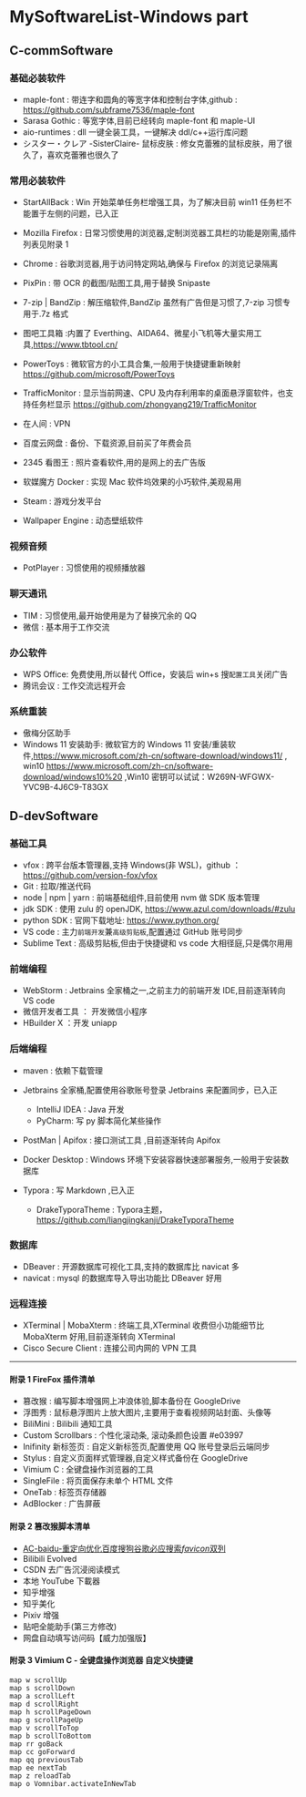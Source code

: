 # MySoftwareList-Windows part

## C-commSoftware

### 基础必装软件

- maple-font : 带连字和圆角的等宽字体和控制台字体,github : https://github.com/subframe7536/maple-font
- Sarasa Gothic : 等宽字体,目前已经转向 maple-font 和 maple-UI
- aio-runtimes : dll 一键全装工具，一键解决 ddl/c++运行库问题
- シスター・クレア -SisterClaire- 鼠标皮肤 : 修女克蕾雅的鼠标皮肤，用了很久了，喜欢克蕾雅也很久了

### 常用必装软件

- StartAllBack : Win 开始菜单任务栏增强工具，为了解决目前 win11 任务栏不能置于左侧的问题，已入正
- Mozilla Firefox : 日常习惯使用的浏览器,定制浏览器工具栏的功能是刚需,插件列表见附录 1
- Chrome : 谷歌浏览器,用于访问特定网站,确保与 Firefox 的浏览记录隔离
- PixPin : 带 OCR 的截图/贴图工具,用于替换 Snipaste
- 7-zip | BandZip : 解压缩软件,BandZip 虽然有广告但是习惯了,7-zip 习惯专用于.7z 格式
- 图吧工具箱 :内置了 Everthing、AIDA64、微星小飞机等大量实用工具,https://www.tbtool.cn/
- PowerToys : 微软官方的小工具合集,一般用于快捷键重新映射 https://github.com/microsoft/PowerToys
- TrafficMonitor : 显示当前网速、CPU 及内存利用率的桌面悬浮窗软件，也支持任务栏显示 https://github.com/zhongyang219/TrafficMonitor
- 在人间 : VPN
- 百度云网盘 : 备份、下载资源,目前买了年费会员
- 2345 看图王 : 照片查看软件,用的是网上的去广告版

- 软媒魔方 Docker : 实现 Mac 软件坞效果的小巧软件,美观易用
- Steam : 游戏分发平台
- Wallpaper Engine : 动态壁纸软件

### 视频音频

- PotPlayer : 习惯使用的视频播放器

### 聊天通讯

- TIM : 习惯使用,最开始使用是为了替换冗余的 QQ
- 微信 : 基本用于工作交流

### 办公软件

- WPS Office: 免费使用,所以替代 Office，安装后 win+s 搜`配置工具`关闭广告
- 腾讯会议 : 工作交流远程开会

### 系统重装

- 傲梅分区助手
- Windows 11 安装助手: 微软官方的 Windows 11 安装/重装软件,https://www.microsoft.com/zh-cn/software-download/windows11/ , win10 https://www.microsoft.com/zh-cn/software-download/windows10%20 ,Win10 密钥可以试试：W269N-WFGWX-YVC9B-4J6C9-T83GX

## D-devSoftware

### 基础工具

- vfox : 跨平台版本管理器,支持 Windows(非 WSL)，github ： https://github.com/version-fox/vfox
- Git : 拉取/推送代码
- node | npm | yarn : 前端基础组件,目前使用 nvm 做 SDK 版本管理
- jdk SDK : 使用 zulu 的 openJDK, https://www.azul.com/downloads/#zulu
- python SDK : 官网下载地址: https://www.python.org/
- VS code : 主力`前端开发`兼`高级剪贴板`,配置通过 GitHub 账号同步
- Sublime Text : 高级剪贴板,但由于快捷键和 vs code 大相径庭,只是偶尔用用

### 前端编程

- WebStorm : Jetbrains 全家桶之一,之前主力的前端开发 IDE,目前逐渐转向 VS code
- 微信开发者工具 ： 开发微信小程序
- HBuilder X ：开发 uniapp

### 后端编程

- maven : 依赖下载管理

- Jetbrains 全家桶,配置使用谷歌账号登录 Jetbrains 来配置同步，已入正
  - IntelliJ IDEA : Java 开发
  - PyCharm: 写 py 脚本简化某些操作
- PostMan | Apifox : 接口测试工具 ,目前逐渐转向 Apifox
- Docker Desktop : Windows 环境下安装容器快速部署服务,一般用于安装数据库

- Typora : 写 Markdown ,已入正
  - DrakeTyporaTheme : Typora主题，https://github.com/liangjingkanji/DrakeTyporaTheme

### 数据库

- DBeaver : 开源数据库可视化工具,支持的数据库比 navicat 多
- navicat : mysql 的数据库导入导出功能比 DBeaver 好用

### 远程连接

- XTerminal | MobaXterm : 终端工具,XTerminal 收费但小功能细节比 MobaXterm 好用,目前逐渐转向 XTerminal
- Cisco Secure Client : 连接公司内网的 VPN 工具

---

#### 附录 1 FireFox 插件清单

- 篡改猴 : 编写脚本增强网上冲浪体验,脚本备份在 GoogleDrive
- 浮图秀 : 鼠标悬浮图片上放大图片,主要用于查看视频网站封面、头像等
- BiliMini : Bilibili 通知工具
- Custom Scrollbars : 个性化滚动条, 滚动条颜色设置 #e03997
- Inifinity 新标签页 : 自定义新标签页,配置使用 QQ 账号登录后云端同步
- Stylus : 自定义页面样式管理器,自定义样式备份在 GoogleDrive
- Vimium C : 全键盘操作浏览器的工具
- SingleFile : 将页面保存未单个 HTML 文件
- OneTab : 标签页存储器
- AdBlocker : 广告屏蔽

#### 附录 2 篡改猴脚本清单

- [AC-baidu-重定向优化百度搜狗谷歌必应搜索*favicon*双列](https://greasyfork.org/zh-TW/scripts/14178-ac-baidu-%E9%87%8D%E5%AE%9A%E5%90%91%E4%BC%98%E5%8C%96%E7%99%BE%E5%BA%A6%E6%90%9C%E7%8B%97%E8%B0%B7%E6%AD%8C%E5%BF%85%E5%BA%94%E6%90%9C%E7%B4%A2-favicon-%E5%8F%8C%E5%88%97)
- Bilibili Evolved
- CSDN 去广告沉浸阅读模式
- 本地 YouTube 下載器
- 知乎增强
- 知乎美化
- Pixiv 增强
- 贴吧全能助手(第三方修改)
- 网盘自动填写访问码【威力加强版】

#### 附录 3 Vimium C - 全键盘操作浏览器 自定义快捷键

```
map w scrollUp
map s scrollDown
map a scrollLeft
map d scrollRight
map h scrollPageDown
map g scrollPageUp
map v scrollToTop
map b scrollToBottom
map rr goBack
map cc goForward
map qq previousTab
map ee nextTab
map z reloadTab
map o Vomnibar.activateInNewTab
```
